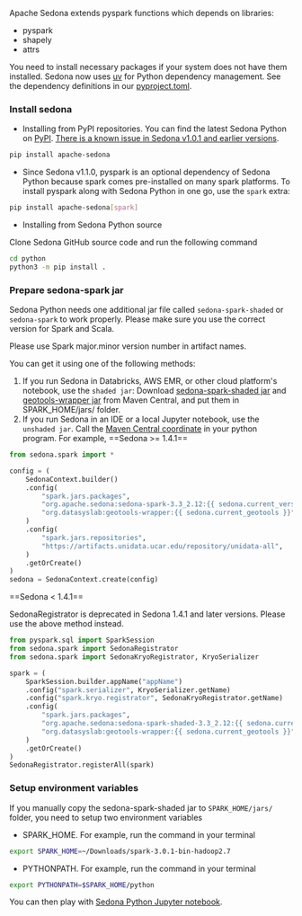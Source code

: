 <!--
 Licensed to the Apache Software Foundation (ASF) under one
 or more contributor license agreements.  See the NOTICE file
 distributed with this work for additional information
 regarding copyright ownership.  The ASF licenses this file
 to you under the Apache License, Version 2.0 (the
 "License"); you may not use this file except in compliance
 with the License.  You may obtain a copy of the License at

   http://www.apache.org/licenses/LICENSE-2.0

 Unless required by applicable law or agreed to in writing,
 software distributed under the License is distributed on an
 "AS IS" BASIS, WITHOUT WARRANTIES OR CONDITIONS OF ANY
 KIND, either express or implied.  See the License for the
 specific language governing permissions and limitations
 under the License.
 -->

Apache Sedona extends pyspark functions which depends on libraries:

* pyspark
* shapely
* attrs

You need to install necessary packages if your system does not have them installed. Sedona now uses [uv](https://docs.astral.sh/uv/) for Python dependency management. See the dependency definitions in our [pyproject.toml](https://github.com/apache/sedona/blob/master/python/pyproject.toml).

### Install sedona

* Installing from PyPI repositories. You can find the latest Sedona Python on [PyPI](https://pypi.org/project/apache-sedona/). [There is a known issue in Sedona v1.0.1 and earlier versions](release-notes.md#known-issue).

```bash
pip install apache-sedona
```

* Since Sedona v1.1.0, pyspark is an optional dependency of Sedona Python because spark comes pre-installed on many spark platforms. To install pyspark along with Sedona Python in one go, use the `spark` extra:

```bash
pip install apache-sedona[spark]
```

* Installing from Sedona Python source

Clone Sedona GitHub source code and run the following command

```bash
cd python
python3 -m pip install .
```

### Prepare sedona-spark jar

Sedona Python needs one additional jar file called `sedona-spark-shaded` or `sedona-spark` to work properly. Please make sure you use the correct version for Spark and Scala.

Please use Spark major.minor version number in artifact names.

You can get it using one of the following methods:

1. If you run Sedona in Databricks, AWS EMR, or other cloud platform's notebook, use the `shaded jar`: Download [sedona-spark-shaded jar](https://repo.maven.apache.org/maven2/org/apache/sedona/) and [geotools-wrapper jar](https://repo.maven.apache.org/maven2/org/datasyslab/geotools-wrapper/) from Maven Central, and put them in SPARK_HOME/jars/ folder.
2. If you run Sedona in an IDE or a local Jupyter notebook, use the `unshaded jar`. Call the [Maven Central coordinate](maven-coordinates.md) in your python program. For example,
==Sedona >= 1.4.1==

```python
from sedona.spark import *

config = (
    SedonaContext.builder()
    .config(
        "spark.jars.packages",
        "org.apache.sedona:sedona-spark-3.3_2.12:{{ sedona.current_version }},"
        "org.datasyslab:geotools-wrapper:{{ sedona.current_geotools }}",
    )
    .config(
        "spark.jars.repositories",
        "https://artifacts.unidata.ucar.edu/repository/unidata-all",
    )
    .getOrCreate()
)
sedona = SedonaContext.create(config)
```

==Sedona < 1.4.1==

SedonaRegistrator is deprecated in Sedona 1.4.1 and later versions. Please use the above method instead.

```python
from pyspark.sql import SparkSession
from sedona.spark import SedonaRegistrator
from sedona.spark import SedonaKryoRegistrator, KryoSerializer

spark = (
    SparkSession.builder.appName("appName")
    .config("spark.serializer", KryoSerializer.getName)
    .config("spark.kryo.registrator", SedonaKryoRegistrator.getName)
    .config(
        "spark.jars.packages",
        "org.apache.sedona:sedona-spark-shaded-3.3_2.12:{{ sedona.current_version }},"
        "org.datasyslab:geotools-wrapper:{{ sedona.current_geotools }}",
    )
    .getOrCreate()
)
SedonaRegistrator.registerAll(spark)
```

### Setup environment variables

If you manually copy the sedona-spark-shaded jar to `SPARK_HOME/jars/` folder, you need to setup two environment variables

* SPARK_HOME. For example, run the command in your terminal

```bash
export SPARK_HOME=~/Downloads/spark-3.0.1-bin-hadoop2.7
```

* PYTHONPATH. For example, run the command in your terminal

```bash
export PYTHONPATH=$SPARK_HOME/python
```

You can then play with [Sedona Python Jupyter notebook](../tutorial/jupyter-notebook.md).
